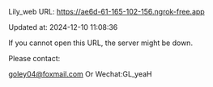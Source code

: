Lily_web URL: https://ae6d-61-165-102-156.ngrok-free.app

Updated at: 2024-12-10 11:08:36

If you cannot open this URL, the server might be down.

Please contact: 

goley04@foxmail.com Or Wechat:GL_yeaH